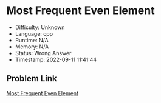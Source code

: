 # Most Frequent Even Element

- Difficulty: Unknown
- Language: cpp
- Runtime: N/A
- Memory: N/A
- Status: Wrong Answer
- Timestamp: 2022-09-11 11:41:44

## Problem Link
[Most Frequent Even Element](https://leetcode.com/problems/most-frequent-even-element)

